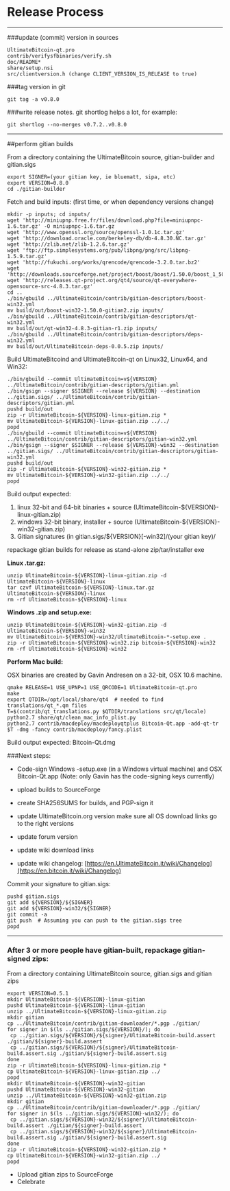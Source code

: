 Release Process
====================

* * *

###update (commit) version in sources


	UltimateBitcoin-qt.pro
	contrib/verifysfbinaries/verify.sh
	doc/README*
	share/setup.nsi
	src/clientversion.h (change CLIENT_VERSION_IS_RELEASE to true)

###tag version in git

	git tag -a v0.8.0

###write release notes. git shortlog helps a lot, for example:

	git shortlog --no-merges v0.7.2..v0.8.0

* * *

##perform gitian builds

 From a directory containing the UltimateBitcoin source, gitian-builder and gitian.sigs
  
	export SIGNER=(your gitian key, ie bluematt, sipa, etc)
	export VERSION=0.8.0
	cd ./gitian-builder

 Fetch and build inputs: (first time, or when dependency versions change)

	mkdir -p inputs; cd inputs/
	wget 'http://miniupnp.free.fr/files/download.php?file=miniupnpc-1.6.tar.gz' -O miniupnpc-1.6.tar.gz
	wget 'http://www.openssl.org/source/openssl-1.0.1c.tar.gz'
	wget 'http://download.oracle.com/berkeley-db/db-4.8.30.NC.tar.gz'
	wget 'http://zlib.net/zlib-1.2.6.tar.gz'
	wget 'ftp://ftp.simplesystems.org/pub/libpng/png/src/libpng-1.5.9.tar.gz'
	wget 'http://fukuchi.org/works/qrencode/qrencode-3.2.0.tar.bz2'
	wget 'http://downloads.sourceforge.net/project/boost/boost/1.50.0/boost_1_50_0.tar.bz2'
	wget 'http://releases.qt-project.org/qt4/source/qt-everywhere-opensource-src-4.8.3.tar.gz'
	cd ..
	./bin/gbuild ../UltimateBitcoin/contrib/gitian-descriptors/boost-win32.yml
	mv build/out/boost-win32-1.50.0-gitian2.zip inputs/
	./bin/gbuild ../UltimateBitcoin/contrib/gitian-descriptors/qt-win32.yml
	mv build/out/qt-win32-4.8.3-gitian-r1.zip inputs/
	./bin/gbuild ../UltimateBitcoin/contrib/gitian-descriptors/deps-win32.yml
	mv build/out/UltimateBitcoin-deps-0.0.5.zip inputs/

 Build UltimateBitcoind and UltimateBitcoin-qt on Linux32, Linux64, and Win32:
  
	./bin/gbuild --commit UltimateBitcoin=v${VERSION} ../UltimateBitcoin/contrib/gitian-descriptors/gitian.yml
	./bin/gsign --signer $SIGNER --release ${VERSION} --destination ../gitian.sigs/ ../UltimateBitcoin/contrib/gitian-descriptors/gitian.yml
	pushd build/out
	zip -r UltimateBitcoin-${VERSION}-linux-gitian.zip *
	mv UltimateBitcoin-${VERSION}-linux-gitian.zip ../../
	popd
	./bin/gbuild --commit UltimateBitcoin=v${VERSION} ../UltimateBitcoin/contrib/gitian-descriptors/gitian-win32.yml
	./bin/gsign --signer $SIGNER --release ${VERSION}-win32 --destination ../gitian.sigs/ ../UltimateBitcoin/contrib/gitian-descriptors/gitian-win32.yml
	pushd build/out
	zip -r UltimateBitcoin-${VERSION}-win32-gitian.zip *
	mv UltimateBitcoin-${VERSION}-win32-gitian.zip ../../
	popd

  Build output expected:

  1. linux 32-bit and 64-bit binaries + source (UltimateBitcoin-${VERSION}-linux-gitian.zip)
  2. windows 32-bit binary, installer + source (UltimateBitcoin-${VERSION}-win32-gitian.zip)
  3. Gitian signatures (in gitian.sigs/${VERSION}[-win32]/(your gitian key)/

repackage gitian builds for release as stand-alone zip/tar/installer exe

**Linux .tar.gz:**

	unzip UltimateBitcoin-${VERSION}-linux-gitian.zip -d UltimateBitcoin-${VERSION}-linux
	tar czvf UltimateBitcoin-${VERSION}-linux.tar.gz UltimateBitcoin-${VERSION}-linux
	rm -rf UltimateBitcoin-${VERSION}-linux

**Windows .zip and setup.exe:**

	unzip UltimateBitcoin-${VERSION}-win32-gitian.zip -d UltimateBitcoin-${VERSION}-win32
	mv UltimateBitcoin-${VERSION}-win32/UltimateBitcoin-*-setup.exe .
	zip -r UltimateBitcoin-${VERSION}-win32.zip bitcoin-${VERSION}-win32
	rm -rf UltimateBitcoin-${VERSION}-win32

**Perform Mac build:**

  OSX binaries are created by Gavin Andresen on a 32-bit, OSX 10.6 machine.

	qmake RELEASE=1 USE_UPNP=1 USE_QRCODE=1 UltimateBitcoin-qt.pro
	make
	export QTDIR=/opt/local/share/qt4  # needed to find translations/qt_*.qm files
	T=$(contrib/qt_translations.py $QTDIR/translations src/qt/locale)
	python2.7 share/qt/clean_mac_info_plist.py
	python2.7 contrib/macdeploy/macdeployqtplus Bitcoin-Qt.app -add-qt-tr $T -dmg -fancy contrib/macdeploy/fancy.plist

 Build output expected: Bitcoin-Qt.dmg

###Next steps:

* Code-sign Windows -setup.exe (in a Windows virtual machine) and
  OSX Bitcoin-Qt.app (Note: only Gavin has the code-signing keys currently)

* upload builds to SourceForge

* create SHA256SUMS for builds, and PGP-sign it

* update UltimateBitcoin.org version
  make sure all OS download links go to the right versions

* update forum version

* update wiki download links

* update wiki changelog: [https://en.UltimateBitcoin.it/wiki/Changelog](https://en.bitcoin.it/wiki/Changelog)

Commit your signature to gitian.sigs:

	pushd gitian.sigs
	git add ${VERSION}/${SIGNER}
	git add ${VERSION}-win32/${SIGNER}
	git commit -a
	git push  # Assuming you can push to the gitian.sigs tree
	popd

-------------------------------------------------------------------------

### After 3 or more people have gitian-built, repackage gitian-signed zips:

From a directory containing UltimateBitcoin source, gitian.sigs and gitian zips

	export VERSION=0.5.1
	mkdir UltimateBitcoin-${VERSION}-linux-gitian
	pushd UltimateBitcoin-${VERSION}-linux-gitian
	unzip ../UltimateBitcoin-${VERSION}-linux-gitian.zip
	mkdir gitian
	cp ../UltimateBitcoin/contrib/gitian-downloader/*.pgp ./gitian/
	for signer in $(ls ../gitian.sigs/${VERSION}/); do
	 cp ../gitian.sigs/${VERSION}/${signer}/UltimateBitcoin-build.assert ./gitian/${signer}-build.assert
	 cp ../gitian.sigs/${VERSION}/${signer}/UltimateBitcoin-build.assert.sig ./gitian/${signer}-build.assert.sig
	done
	zip -r UltimateBitcoin-${VERSION}-linux-gitian.zip *
	cp UltimateBitcoin-${VERSION}-linux-gitian.zip ../
	popd
	mkdir UltimateBitcoin-${VERSION}-win32-gitian
	pushd UltimateBitcoin-${VERSION}-win32-gitian
	unzip ../UltimateBitcoin-${VERSION}-win32-gitian.zip
	mkdir gitian
	cp ../UltimateBitcoin/contrib/gitian-downloader/*.pgp ./gitian/
	for signer in $(ls ../gitian.sigs/${VERSION}-win32/); do
	 cp ../gitian.sigs/${VERSION}-win32/${signer}/UltimateBitcoin-build.assert ./gitian/${signer}-build.assert
	 cp ../gitian.sigs/${VERSION}-win32/${signer}/UltimateBitcoin-build.assert.sig ./gitian/${signer}-build.assert.sig
	done
	zip -r UltimateBitcoin-${VERSION}-win32-gitian.zip *
	cp UltimateBitcoin-${VERSION}-win32-gitian.zip ../
	popd

- Upload gitian zips to SourceForge
- Celebrate 
